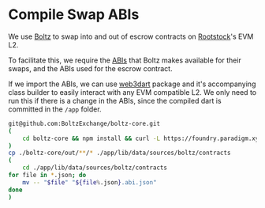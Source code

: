 # Compile Swap ABIs

We use [Boltz](https://boltz.exchange/) to swap into and out of escrow contracts on [Rootstock](https://rootstock.io/)'s EVM L2.

To facilitate this, we require the [ABIs](https://www.quicknode.com/guides/ethereum-development/smart-contracts/what-is-an-abi) that Boltz makes available for their swaps, and the ABIs used for the escrow contract.

If we import the ABIs, we can use [web3dart](https://pub.dev/packages/web3dart) package and it's accompanying class builder to easily interact with any EVM compatible L2.
We only need to run this if there is a change in the ABIs, since the compiled dart is committed in the `/app` folder.

``` bash
git@github.com:BoltzExchange/boltz-core.git
(
    cd boltz-core && npm install && curl -L https://foundry.paradigm.xyz | bash && foundryup && npm run compile:solidity
)
cp ./boltz-core/out/**/* ./app/lib/data/sources/boltz/contracts
(
    cd ./app/lib/data/sources/boltz/contracts
for file in *.json; do 
    mv -- "$file" "${file%.json}.abi.json"
done
)
```
